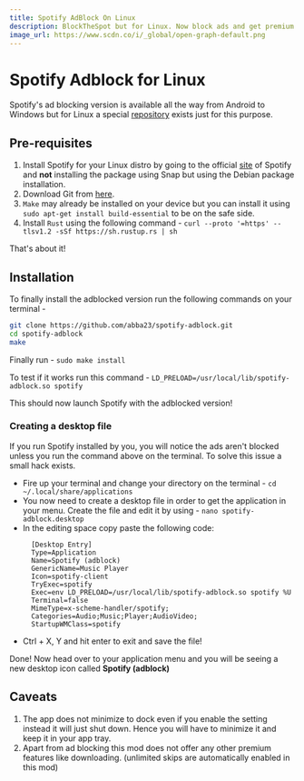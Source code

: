 ```yaml
---
title: Spotify AdBlock On Linux
description: BlockTheSpot but for Linux. Now block ads and get premium features (minus downloads) on Spotify for Linux.
image_url: https://www.scdn.co/i/_global/open-graph-default.png
---
```


# Spotify Adblock for Linux
Spotify's ad blocking version is available all the way from Android to Windows but for Linux a special [repository](https://github.com/abba23/spotify-adblock) exists just for this purpose.

## Pre-requisites

1. Install Spotify for your Linux distro by going to the official [site](https://www.spotify.com/us/download/linux/) of Spotify and **not** installing the package using Snap but using the Debian package installation.
2. Download Git from [here](https://git-scm.com/downloads).
3. `Make` may already be installed on your device but you can install it using `sudo apt-get install build-essential` to be on the safe side.
4. Install `Rust` using the following command - `curl --proto '=https' --tlsv1.2 -sSf https://sh.rustup.rs | sh`

That's about it!

## Installation
To finally install the adblocked version run the following commands on your terminal - 
```bash
git clone https://github.com/abba23/spotify-adblock.git
cd spotify-adblock
make
```

Finally run - `sudo make install`

To test if it works run this command - `LD_PRELOAD=/usr/local/lib/spotify-adblock.so spotify`

This should now launch Spotify with the adblocked version!

### Creating a desktop file
If you run Spotify installed by you, you will notice the ads aren't blocked unless you run the command above on the terminal. To solve this issue a small hack exists.

- Fire up your terminal and change your directory on the terminal - `cd ~/.local/share/applications`
- You now need to create a desktop file in order to get the application in your menu. Create the file and edit it by using - `nano spotify-adblock.desktop`
- In the editing space copy paste the following code: 
  ```
    [Desktop Entry]
    Type=Application
    Name=Spotify (adblock)
    GenericName=Music Player
    Icon=spotify-client
    TryExec=spotify
    Exec=env LD_PRELOAD=/usr/local/lib/spotify-adblock.so spotify %U
    Terminal=false
    MimeType=x-scheme-handler/spotify;
    Categories=Audio;Music;Player;AudioVideo;
    StartupWMClass=spotify
  ``` 
- Ctrl + X, Y and hit enter to exit and save the file!

Done! Now head over to your application menu and you will be seeing a new desktop icon called **Spotify (adblock)**

## Caveats
1. The app does not minimize to dock even if you enable the setting instead it will just shut down. Hence you will have to minimize it and keep it in your app tray.
2. Apart from ad blocking this mod does not offer any other premium features like downloading. (unlimited skips are automatically enabled in this mod)
